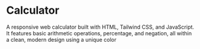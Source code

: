 # Calculator
A responsive web calculator built with HTML, Tailwind CSS, and JavaScript. It features basic arithmetic operations, percentage, and negation, all within a clean, modern design using a unique color
